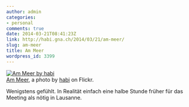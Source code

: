 ```yaml
---
author: admin
categories:
- personal
comments: true
date: 2014-03-21T08:41:23Z
link: http://habi.gna.ch/2014/03/21/am-meer/
slug: am-meer
title: Am Meer
wordpress_id: 3399
---
```


[![Am Meer by habi](http://farm8.staticflickr.com/7413/13304083795_ced2b8603c.jpg)](http://www.flickr.com/photos/habi/13304083795/)  
[Am Meer](http://www.flickr.com/photos/habi/13304083795/), a photo by [habi](http://www.flickr.com/photos/habi/) on Flickr.



Wenigstens gefühlt. In Realität einfach eine halbe Stunde früher für das Meeting als nötig in Lausanne.
